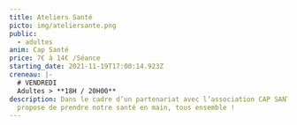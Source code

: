 ```yaml
---
title: Ateliers Santé
picto: img/ateliersante.png
public:
  - adultes
anim: Cap Santé
price: 7€ à 14€ /Séance
starting_date: 2021-11-19T17:00:14.923Z
creneau: |-
  # VENDREDI
  Adultes > **18H / 20H00**
description: Dans le cadre d’un partenariat avec l’association CAP SANTÉ, la MJC
  propose de prendre notre santé en main, tous ensemble !
---
```

